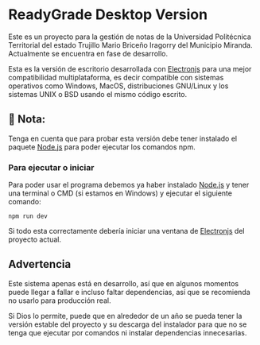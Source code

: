# ReadyGrade Desktop Version
Este es un proyecto para la gestión de notas de la Universidad Politécnica Territorial del estado Trujillo Mario Briceño Iragorry del Municipio Miranda. Actualmente se encuentra en fase de desarrollo.

Esta es la versión de escritorio desarrollada con [Electronjs](https://www.electronjs.org/) para una mejor compatibilidad multiplataforma, es decir compatible con sistemas operativos como Windows, MacOS, distribuciones GNU/Linux y los sistemas UNIX o BSD usando el mismo código escrito.

## 📌 Nota:
Tenga en cuenta que para probar esta versión debe tener instalado el paquete [Node.js](https://nodejs.org/en) para poder ejecutar los comandos npm.

### Para ejecutar o iniciar
Para poder usar el programa debemos ya haber instalado [Node.js](https://nodejs.org/en) y tener una terminal o CMD (si estamos en Windows) y ejecutar el siguiente comando:

```shell
npm run dev
```

Si todo esta correctamente debería iniciar una ventana de [Electronjs](https://www.electronjs.org/) del proyecto actual.

## Advertencia
Este sistema apenas está en desarrollo, así que en algunos momentos puede llegar a fallar e incluso faltar dependencias, así que se recomienda no usarlo para producción real.

Si Dios lo permite, puede que en alrededor de un año se pueda tener la versión estable del proyecto y su descarga del instalador para que no se tenga que ejecutar por comandos ni instalar dependencias innecesarias.